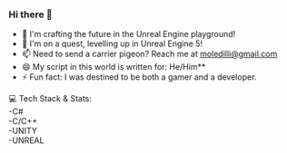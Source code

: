 ### Hi there 👋

- 🔭 I'm crafting the future in the Unreal Engine playground!
- 🌱 I'm on a quest, levelling up in Unreal Engine 5!
- 📫 Need to send a carrier pigeon? Reach me at moledilli@gmail.com
- 😄 My script in this world is written for: He/Him**
- ⚡ Fun fact: I was destined to be both a gamer and a developer.

💻 Tech Stack & Stats:              
  -C#                                        
  -C/C++                          
  -UNITY                          
  -UNREAL                          
